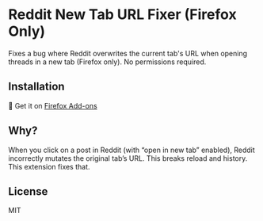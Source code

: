 # Reddit New Tab URL Fixer (Firefox Only)

Fixes a bug where Reddit overwrites the current tab's URL when opening threads in a new tab (Firefox only). No permissions required.

## Installation

🦊 Get it on [Firefox Add-ons](https://addons.mozilla.org/en-GB/firefox/addon/reddit-new-tab-url-fixer/)

## Why?

When you click on a post in Reddit (with “open in new tab” enabled), Reddit incorrectly mutates the original tab’s URL. This breaks reload and history. This extension fixes that.

## License

MIT